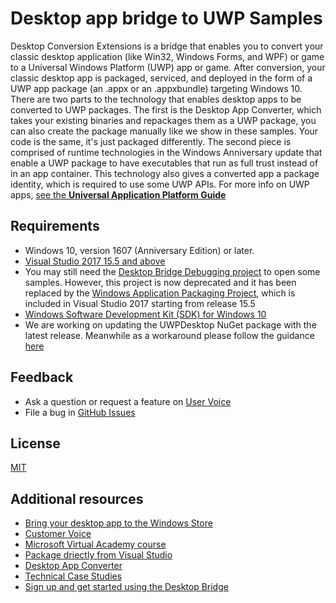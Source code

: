 # Desktop app bridge to UWP Samples

Desktop Conversion Extensions is a bridge that enables you to convert your classic desktop application (like Win32, Windows Forms, and WPF) or game to a Universal Windows Platform (UWP) app or game. After conversion, your classic desktop app is packaged, serviced, and deployed in the form of a UWP app package (an .appx or an .appxbundle) targeting Windows 10.
There are two parts to the technology that enables desktop apps to be converted to UWP packages. The first is the Desktop App Converter, which takes your existing binaries and repackages them as a UWP package, you can also create the package manually like we show in these samples. Your code is the same, it's just packaged differently. The second piece is comprised of runtime technologies in the Windows Anniversary update that enable a UWP package to have executables that run as full trust instead of in an app container. This technology also gives a converted app a package identity, which is required to use some UWP APIs.
For more info on UWP apps, [see the **Universal Application Platform Guide**](https://msdn.microsoft.com/en-us/windows/uwp/get-started/universal-application-platform-guide)

## Requirements

- Windows 10, version 1607 (Anniversary Edition) or later.
- [Visual Studio 2017 15.5 and above](https://visualstudio.microsoft.com/vs/community/)
- You may still need the [Desktop Bridge Debugging project](http://go.microsoft.com/fwlink/?LinkID=797871) to open some samples. However, this project is now deprecated and it has been replaced by the [Windows Application Packaging Project](https://docs.microsoft.com/en-us/windows/uwp/porting/desktop-to-uwp-packaging-dot-net), which is included in Visual Studio 2017 starting from release 15.5
- [Windows Software Development Kit (SDK) for Windows 10](https://developer.microsoft.com/en-us/windows/downloads/windows-10-sdk)
- We are working on updating the UWPDesktop NuGet package with the latest release. Meanwhile as a workaround please follow the guidance [here](https://www.nuget.org/packages/UwpDesktop/)

## Feedback

- Ask a question or request a feature on [User Voice](https://wpdev.uservoice.com/forums/110705-universal-windows-platform/category/161895-desktop-bridge-centennial)
- File a bug in [GitHub Issues](https://github.com/Microsoft/DesktopBridgeToUWP-Samples/issues)
	
## License

[MIT](https://github.com/Microsoft/DesktopBridgeToUWP-Samples/blob/master/LICENSE)

## Additional resources

- [Bring your desktop app to the Windows Store](https://developer.microsoft.com/en-us/windows/bridges/desktop)
- [Customer Voice](https://www.youtube.com/watch?v=KTNCFvS5pNc)
- [Microsoft Virtual Academy course](http://wndw.ms/UctJ1p)
- [Package driectly from Visual Studio](https://docs.microsoft.com/en-us/windows/uwp/porting/desktop-to-uwp-packaging-dot-net)
- [Desktop App Converter](https://docs.microsoft.com/en-us/windows/uwp/porting/desktop-to-uwp-run-desktop-app-converter)
- [Technical Case Studies](https://microsoft.github.io/techcasestudies/#technology=Desktop%20Bridge)
- [Sign up and get started using the Desktop Bridge](https://developer.microsoft.com/en-us/windows/projects/campaigns/windows-desktop-bridge)
 
